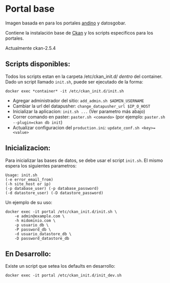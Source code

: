 # Portal base

Imagen basada en para los portales [andino](https://github.com/datosgobar/portal-andino) y datosgobar.

Contiene la instalación base de [Ckan](https://github.com/ckan/ckan) y los scripts especificos para los portales.

Actualmente ckan-2.5.4


## Scripts disponibles:

Todos los scripts estan en la carpeta /etc/ckan_init.d/ *dentro* del container.
Dado un script llamado `init.sh`, puede ser ejecutado de la forma:

    docker exec *container* -it /etc/ckan_init.d/init.sh
    
* Agregar administrador del sitio: `add_admin.sh $ADMIN_USERNAME`
* Cambiar la url del datapusher: `change_datapusher_url $IP_O_HOST`
* Inicializar la aplicacion: `init.sh ...` (Ver parametro más abajo)
* Correr comando en paster: `paster.sh <comando>` (por ejemplo: `paster.sh --plugin=ckan db init`)
* Actualizar configuracion del `production.ini`: `update_conf.sh <key>=<value>`


## Inicializacion:

Para inicializar las bases de datos, se debe usar el script `init.sh`. El mismo espera los siguientes parametros:

    Usage: init.sh
    (-e error_email_from)
    (-h site_host or ip)
    (-p database_user) (-p database_password)
    (-d datastore_user) (-D datastore_password)

Un ejemplo de su uso:

    docker exec -it portal /etc/ckan_init.d/init.sh \
        -e admin@example.com \
        -h midominio.com \
        -p usuario_db \
        -P password_db \
        -d usuario_datastore_db \
        -D password_datastore_db
        
## En Desarrollo:

Existe un script que setea los defaults en desarrollo:

    docker exec -it portal /etc/ckan_init.d/init_dev.sh
